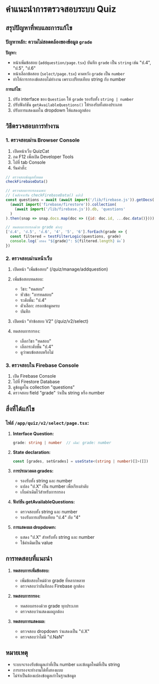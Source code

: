 # คำแนะนำการตรวจสอบระบบ Quiz

## สรุปปัญหาที่พบและการแก้ไข

### ปัญหาหลัก: ความไม่สอดคล้องของข้อมูล `grade`

**ปัญหา:**
- หน้าเพิ่มข้อสอบ (`addquestion/page.tsx`) บันทึก `grade` เป็น `string` เช่น "ป.4", "ป.5", "ป.6"
- หน้าเลือกข้อสอบ (`select/page.tsx`) คาดหวัง `grade` เป็น `number` 
- ทำให้การกรองข้อสอบไม่ทำงาน เพราะเปรียบเทียบ string กับ number

**การแก้ไข:**
1. ปรับ interface ของ `Question` ให้ `grade` รองรับทั้ง `string | number`
2. ปรับฟังก์ชัน `getAvailableQuestions()` ให้รองรับทั้งสองประเภท
3. ปรับการแสดงผลใน dropdown ให้แสดงถูกต้อง

## วิธีตรวจสอบการทำงาน

### 1. ตรวจสอบผ่าน Browser Console

1. เปิดหน้าเว็บ QuizCat
2. กด F12 เพื่อเปิด Developer Tools
3. ไปที่ tab Console
4. รันคำสั่ง:

```javascript
// ตรวจสอบข้อมูลทั้งหมด
checkFirebaseData()

// ตรวจสอบการกรองเฉพาะ
// (หลังจากรัน checkFirebaseData() แล้ว)
const questions = await (await import('/lib/firebase.js')).getDocs(
  (await import('firebase/firestore')).collection(
    (await import('/lib/firebase.js')).db, 'questions'
  )
).then(snap => snap.docs.map(doc => ({id: doc.id, ...doc.data()})))

// ทดสอบการกรองด้วย grade ต่างๆ
['ป.4', 'ป.5', 'ป.6', '4', '5', '6'].forEach(grade => {
  const filtered = testFilterLogic(questions, grade)
  console.log(`กรอง "${grade}": ${filtered.length} ข้อ`)
})
```

### 2. ตรวจสอบผ่านหน้าเว็บ

1. เปิดหน้า "เพิ่มข้อสอบ" (/quiz/manage/addquestion)
2. เพิ่มข้อสอบทดสอบ:
   - วิชา: "ทดสอบ"
   - หัวข้อ: "การทดสอบ"
   - ระดับชั้น: "ป.4"
   - ตัวเลือก: กรอกข้อมูลครบ
   - บันทึก

3. เปิดหน้า "ทำข้อสอบ V2" (/quiz/v2/select)
4. ทดสอบการกรอง:
   - เลือกวิชา "ทดสอบ"
   - เลือกระดับชั้น "ป.4"
   - ดูว่าพบข้อสอบหรือไม่

### 3. ตรวจสอบใน Firebase Console

1. เปิด Firebase Console
2. ไปที่ Firestore Database
3. ดูข้อมูลใน collection "questions"
4. ตรวจสอบ field "grade" ว่าเป็น string หรือ number

## สิ่งที่ได้แก้ไข

### ไฟล์ `/app/quiz/v2/select/page.tsx`:

1. **Interface Question:**
   ```typescript
   grade: string | number  // เดิม: grade: number
   ```

2. **State declaration:**
   ```typescript
   const [grades, setGrades] = useState<(string | number)[]>([])
   ```

3. **การประมวลผล grades:**
   - รองรับทั้ง string และ number
   - แปลง "ป.X" เป็น number เพื่อเรียงลำดับ
   - เก็บค่าเดิมไว้สำหรับการกรอง

4. **ฟังก์ชัน getAvailableQuestions:**
   - ตรวจสอบทั้ง string และ number
   - รองรับการเปรียบเทียบ "ป.4" กับ "4"

5. **การแสดงผล dropdown:**
   - แสดง "ป.X" สำหรับทั้ง string และ number
   - ใช้ค่าเดิมเป็น value

## การทดสอบที่แนะนำ

1. **ทดสอบการเพิ่มข้อสอบ:**
   - เพิ่มข้อสอบใหม่ด้วย grade ที่หลากหลาย
   - ตรวจสอบว่าบันทึกลง Firebase ถูกต้อง

2. **ทดสอบการกรอง:**
   - ทดสอบกรองด้วย grade ทุกประเภท
   - ตรวจสอบว่าแสดงผลถูกต้อง

3. **ทดสอบการแสดงผล:**
   - ตรวจสอบ dropdown ว่าแสดงเป็น "ป.X"
   - ตรวจสอบว่าไม่มี "ป.NaN"

## หมายเหตุ

- ระบบจะรองรับข้อมูลเก่าที่เป็น number และข้อมูลใหม่ที่เป็น string
- การกรองจะทำงานได้ทั้งสองแบบ
- ไม่จำเป็นต้องแปลงข้อมูลเก่าในฐานข้อมูล
